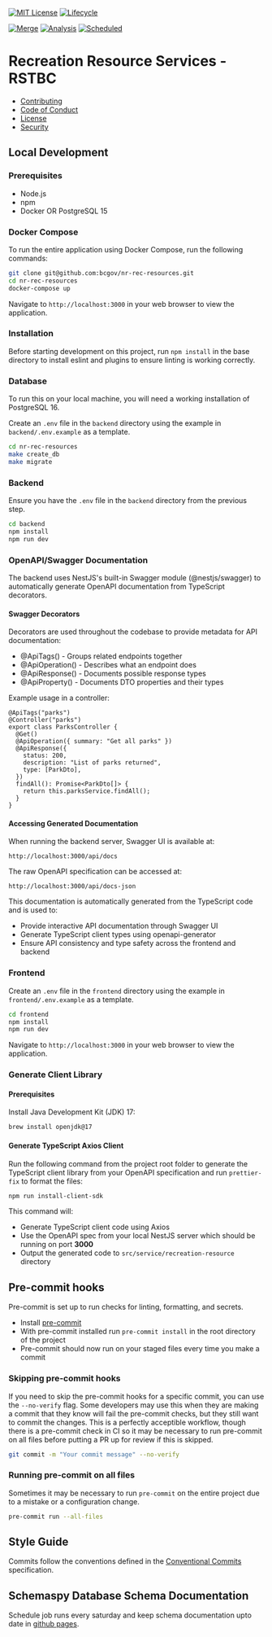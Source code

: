 [![MIT License](https://img.shields.io/github/license/bcgov/quickstart-openshift.svg)](/LICENSE)
[![Lifecycle](https://img.shields.io/badge/Lifecycle-Experimental-339999)](https://github.com/bcgov/repomountie/blob/master/doc/lifecycle-badges.md)

[![Merge](https://github.com/bcgov/quickstart-openshift/actions/workflows/merge.yml/badge.svg)](https://github.com/bcgov/nr-rec-resources/actions/workflows/merge.yml)
[![Analysis](https://github.com/bcgov/quickstart-openshift/actions/workflows/analysis.yml/badge.svg)](https://github.com/bcgov/nr-rec-resources/actions/workflows/analysis.yml)
[![Scheduled](https://github.com/bcgov/quickstart-openshift/actions/workflows/scheduled.yml/badge.svg)](https://github.com/bcgov/nr-rec-resources/actions/workflows/scheduled.yml)

# Recreation Resource Services - RSTBC

- [Contributing](CONTRIBUTING.md)
- [Code of Conduct](CODE_OF_CONDUCT.md)
- [License](LICENSE.md)
- [Security](SECURITY.md)

## Local Development

### Prerequisites

- Node.js
- npm
- Docker OR PostgreSQL 15

### Docker Compose

To run the entire application using Docker Compose, run the following commands:

```bash
git clone git@github.com:bcgov/nr-rec-resources.git
cd nr-rec-resources
docker-compose up
```

Navigate to `http://localhost:3000` in your web browser to view the application.

### Installation

Before starting development on this project, run `npm install` in the base
directory to install eslint and plugins to ensure linting is working correctly.

### Database

To run this on your local machine, you will need a working installation of
PostgreSQL 16.

Create an `.env` file in the `backend` directory using the example in
`backend/.env.example` as a template.

```bash
cd nr-rec-resources
make create_db
make migrate
```

### Backend

Ensure you have the `.env` file in the `backend` directory from the previous
step.

```bash
cd backend
npm install
npm run dev
```

### **OpenAPI/Swagger Documentation**

The backend uses NestJS's built-in Swagger module (@nestjs/swagger) to
automatically generate OpenAPI documentation from TypeScript decorators.

#### **Swagger Decorators**

Decorators are used throughout the codebase to provide metadata for API
documentation:

- @ApiTags() - Groups related endpoints together
- @ApiOperation() - Describes what an endpoint does
- @ApiResponse() - Documents possible response types
- @ApiProperty() - Documents DTO properties and their types

Example usage in a controller:

```tsx
@ApiTags("parks")
@Controller("parks")
export class ParksController {
  @Get()
  @ApiOperation({ summary: "Get all parks" })
  @ApiResponse({
    status: 200,
    description: "List of parks returned",
    type: [ParkDto],
  })
  findAll(): Promise<ParkDto[]> {
    return this.parksService.findAll();
  }
}
```

#### **Accessing Generated Documentation**

When running the backend server, Swagger UI is available at:

`http://localhost:3000/api/docs`

The raw OpenAPI specification can be accessed at:

`http://localhost:3000/api/docs-json`

This documentation is automatically generated from the TypeScript code and is
used to:

- Provide interactive API documentation through Swagger UI
- Generate TypeScript client types using openapi-generator
- Ensure API consistency and type safety across the frontend and backend

### Frontend

Create an `.env` file in the `frontend` directory using the example in
`frontend/.env.example` as a template.

```bash
cd frontend
npm install
npm run dev
```

Navigate to `http://localhost:3000` in your web browser to view the application.

### Generate Client Library

#### Prerequisites

Install Java Development Kit (JDK) 17:

```bash
brew install openjdk@17
```

#### Generate TypeScript Axios Client

Run the following command from the project root folder to generate the
TypeScript client library from your OpenAPI specification and run `prettier-fix`
to format the files:

```bash
npm run install-client-sdk
```

This command will:

- Generate TypeScript client code using Axios
- Use the OpenAPI spec from your local NestJS server which should be running on
  port **3000**
- Output the generated code to `src/service/recreation-resource` directory

## Pre-commit hooks

Pre-commit is set up to run checks for linting, formatting, and secrets.

- Install [pre-commit](https://pre-commit.com/)
- With pre-commit installed run `pre-commit install` in the root directory of
  the project
- Pre-commit should now run on your staged files every time you make a commit

### Skipping pre-commit hooks

If you need to skip the pre-commit hooks for a specific commit, you can use the
`--no-verify` flag. Some developers may use this when they are making a commit
that they know will fail the pre-commit checks, but they still want to commit
the changes. This is a perfectly acceptible workflow, though there is a
pre-commit check in CI so it may be necessary to run pre-commit on all files
before putting a PR up for review if this is skipped.

```bash
git commit -m "Your commit message" --no-verify
```

### Running pre-commit on all files

Sometimes it may be necessary to run `pre-commit` on the entire project due to a
mistake or a configuration change.

```bash
pre-commit run --all-files
```

## Style Guide

Commits follow the conventions defined in the
[Conventional Commits](https://www.conventionalcommits.org/en/v1.0.0/)
specification.

## Schemaspy Database Schema Documentation

Schedule job runs every saturday and keep schema documentation upto date in
[github pages](https://bcgov.github.io/nr-rec-resources/).
